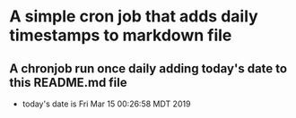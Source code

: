 A simple cron job that adds daily timestamps to markdown file
============================================================
## A chronjob run once daily adding today's date to this README.md file
* today's date is Fri Mar 15 00:26:58 MDT 2019
